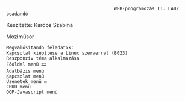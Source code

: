                                            WEB-programozás II. LA02 beadandó

Készítette:
Kardos Szabina

Moziműsor

    Megvalósítandó feladatok:
    Kapcsolat kiépítése a Linux szerverrel (8023)
    Reszponzív téma alkalmazása 
    Főoldal menü 🎞
    Adatbázis menü 
    Kapcsolat menü 
    Üzenetek menü ✉
    CRUD menü 
    OOP-Javascript menü 
